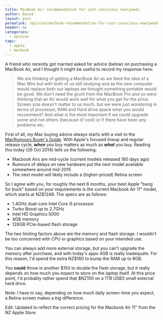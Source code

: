 ```yaml
---
title: MacBook Air recommendation for cost-conscious newlyweds
author: David
layout: post
permalink: /opinion/macbook-recommendation-for-cost-conscious-newlyweds/
header: no
categories:
  - opinion
tags:
  - apple
  - macbook
---
```

A friend who recently got married asked for advice (below) on purchasing a MacBook Air, and I thought it might be useful to record my response here:

> We are thinking of getting a MacBook Air as we liked the idea of a Mac Mini but with both of us still studying and as the new computer would replace both our laptops we thought something portable would be good. We don't need the grunt from the MacBook Pro and so were thinking that an Air would work well for what you get for the price. Screen size doesn't matter to us much, but we were just wondering in terms of processor, RAM and Hard drive space what you would recommend? And what is the most important if we could upgrade some and not others (because of cost) or if there have been any problems etc.

First of all, my Mac buying advice always starts with a visit to the [MacRumours Buyer's Guide][1]. With Apple's focused lineup and regular release cycle, ***when*** you buy matters as much as ***what*** you buy. Reading this today (26 Oct 2014) tells us the following:

  * Macbook Airs are mid-cycle (current models released 180 days ago)
  * Rumours of delays on new hardware put the next model available somewhere around mid-2015
  * The next model will likely include a (higher-priced) Retina screen

So I agree with you, for roughly the next 6 months, your best Apple "bang for buck" based on your requirements is the current Macbook Air 11" model, which starts at NZ$1249. The specs are as follows:

  * 1.4GHz dual-core Intel Core i5 processor
  * Turbo Boost up to 2.7GHz
  * Intel HD Graphics 5000
  * 4GB memory
  * 128GB PCIe-based flash storage

The two limiting factors above are the memory and flash storage. I wouldn't be too concerned with CPU or graphics based on your intended use.

You can always add more external storage, but you can't upgrade the memory after purchase, and with today's apps 4GB is really inadequate. For this reason, I'd spend the extra NZ$160 to bump the RAM up to 8GB.

You **could** throw in another $150 to double the flash storage, but it really depends on how much you expect to store on the laptop itself. At this price point, I'd probably rather spend that $NZ150 on a 1TB USB3 small external hard drive.

Note: I have to say, depending on how much daily screen-time you expect, a Retina screen makes a *big* difference.

Edit: Updated to reflect the correct pricing for the Macbook Air 11" from the NZ Apple Store.

 [1]: http://buyersguide.macrumors.com/
